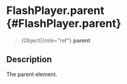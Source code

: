 FlashPlayer.parent {#FlashPlayer.parent}
==================

> [Object]{role="ref"} **parent**

Description
-----------

The parent element.
